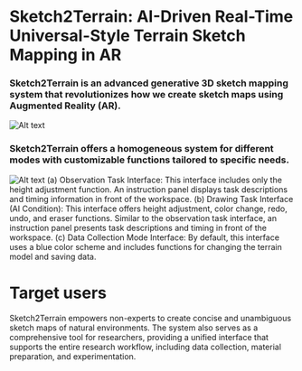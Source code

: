 # Sketch2Terrain: AI-Driven Real-Time Universal-Style Terrain Sketch Mapping in AR
### Sketch2Terrain is an advanced generative 3D sketch mapping system that revolutionizes how we create sketch maps using Augmented Reality (AR).
![Alt text](https://github.com/ETH-IKG/Sketch2Terrain/blob/main/images/Teasor.png?raw=true "The apparatus and workflow of the interface.")
### Sketch2Terrain offers a homogeneous system for different modes with customizable functions tailored to specific needs.
![Alt text](https://github.com/ETH-IKG/Sketch2Terrain/blob/main/images/Interface_while.png?raw=true "The interface design.")
(a) Observation Task Interface: This interface includes only the height adjustment function. An instruction panel displays task descriptions and timing information in front of the workspace. (b) Drawing Task Interface (AI Condition): This interface offers height adjustment, color change, redo, undo, and eraser functions. Similar to the observation task interface, an instruction panel presents task descriptions and timing in front of the workspace. (c) Data Collection Mode Interface: By default, this interface uses a blue color scheme and includes functions for changing the terrain model and saving data.
# Target users
Sketch2Terrain empowers non-experts to create concise and unambiguous sketch maps of natural environments. The system also serves as a comprehensive tool for researchers, providing a unified interface that supports the entire research workflow, including data collection, material preparation, and experimentation.
